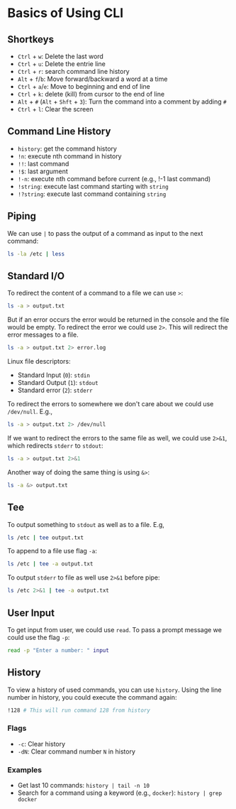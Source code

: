 # Basics of Using CLI

## Shortkeys

- `Ctrl` + `w`: Delete the last word
- `Ctrl` + `u`: Delete the entrie line
- `Ctrl` + `r`: search command line history
- `Alt` + `f`/`b`: Move forward/backward a word at a time
- `Ctrl` + `a`/`e`: Move to beginning and end of line
- `Ctrl` + `k`: delete (kill) from cursor to the end of line
- `Alt` + `#` (`Alt` + `Shft` + `3`): Turn the command into a comment by adding `#`
- `Ctrl` + `l`: Clear the screen

## Command Line History

- `history`: get the command history
- `!n`: execute nth command in history
- `!!`: last command
- `!$`: last argument
- `!-n`: execute nth command before current (e.g., !-1 last command)
- `!string`: execute last command starting with `string`
- `!?string`: execute last command containing `string`

## Piping

We can use `|` to pass the output of a command as input to the next command:

```bash
ls -la /etc | less
```

## Standard I/O

To redirect the content of a command to a file we can use `>`:

```bash
ls -a > output.txt
```

But if an error occurs the error would be returned in the console and the file would be empty. To redirect the error we could use `2>`. This will redirect the error messages to a file.

```bash
ls -a > output.txt 2> error.log
```

Linux file descriptors:

- Standard Input (`0`): `stdin`
- Standard Output (`1`): `stdout`
- Standard error (`2`): `stderr`

To redirect the errors to somewhere we don't care about we could use `/dev/null`. E.g.,

```bash
ls -a > output.txt 2> /dev/null
```

If we want to redirect the errors to the same file as well, we could use `2>&1`, which redirects `stderr` to `stdout`:

```bash
ls -a > output.txt 2>&1
```

Another way of doing the same thing is using `&>`:

```bash
ls -a &> output.txt
```

## Tee

To output something to `stdout` as well as to a file. E.g,

```bash
ls /etc | tee output.txt
```

To append to a file use flag `-a`:

```bash
ls /etc | tee -a output.txt
```

To output `stderr` to file as well use `2>&1` before pipe:

```bash
ls /etc 2>&1 | tee -a output.txt
```

## User Input

To get input from user, we could use `read`. To pass a prompt message we could use the flag `-p`:

```bash
read -p "Enter a number: " input
```

## History

To view a history of used commands, you can use `history`.
Using the line number in history, you could execute the command again:

```bash
!128 # This will run command 128 from history
```

### Flags

- `-c`: Clear history
- `-dN`: Clear command number `N` in history

### Examples

- Get last 10 commands: `history | tail -n 10`
- Search for a command using a keyword (e.g., `docker`): `history | grep docker`
